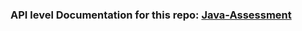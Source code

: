 ### API level Documentation for this repo: [Java-Assessment](https://github.com/Iltwats/Java-Assessment)
